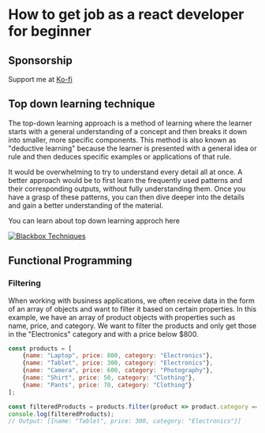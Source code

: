 # How to get job as a react developer for beginner

## Sponsorship

Support me at [Ko-fi](https://ko-fi.com/secretbasex)

## Top down learning technique

The top-down learning approach is a method of learning where the learner starts with a general understanding of a concept and then breaks it down into smaller, more specific components. This method is also known as "deductive learning" because the learner is presented with a general idea or rule and then deduces specific examples or applications of that rule.

It would be overwhelming to try to understand every detail all at once. A better approach would be to first learn the frequently used patterns and their corresponding outputs, without fully understanding them. Once you have a grasp of these patterns, you can then dive deeper into the details and gain a better understanding of the material.

You can learn about top down learning approch here

[![Blackbox Techniques](https://img.youtube.com/vi/RDzsrmMl48I/0.jpg)](https://www.youtube.com/watch?v=RDzsrmMl48I)

## Functional Programming 

### Filtering

When working with business applications, we often receive data in the form of an array of objects and want to filter it based on certain properties. In this example, we have an array of product objects with properties such as name, price, and category. We want to filter the products and only get those in the "Electronics" category and with a price below $800.

```javascript
const products = [
    {name: "Laptop", price: 800, category: "Electronics"},
    {name: "Tablet", price: 300, category: "Electronics"},
    {name: "Camera", price: 600, category: "Photography"},
    {name: "Shirt", price: 50, category: "Clothing"},
    {name: "Pants", price: 70, category: "Clothing"}
];

const filteredProducts = products.filter(product => product.category === "Electronics" && product.price < 800);
console.log(filteredProducts); 
// Output: [{name: "Tablet", price: 300, category: "Electronics"}]
```
